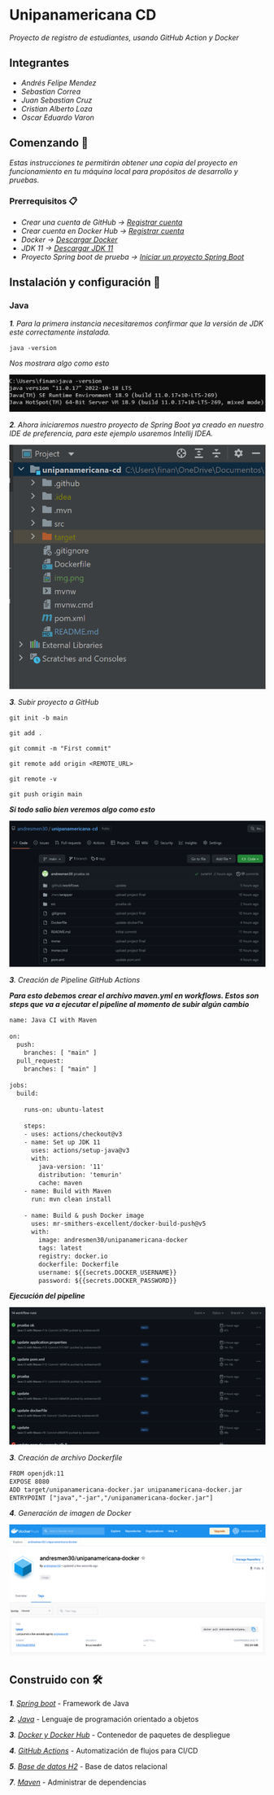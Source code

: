 # Unipanamericana CD

_Proyecto de registro de estudiantes, usando GitHub Action y Docker_

## Integrantes

* _Andrés Felipe Mendez_
* _Sebastian Correa_
* _Juan Sebastian Cruz_
* _Cristian Alberto Loza_
* _Oscar Eduardo Varon_

## Comenzando  🚀

_Estas instrucciones te permitirán obtener una copia del proyecto en funcionamiento en tu máquina local para propósitos de desarrollo y pruebas._

### Prerrequisitos 📋

* _Crear una cuenta de GitHub -> [Registrar cuenta](https://github.com/join)_
* _Crear cuenta en Docker Hub -> [Registrar cuenta](https://www.docker.com/products/docker-hub/)_
* _Docker -> [Descargar Docker](https://www.docker.com/products/docker-desktop/)_
* _JDK 11 -> [Descargar JDK 11](https://www.oracle.com/java/technologies/javase/jdk11-archive-downloads.html)_
* _Proyecto Spring boot de prueba -> [Iniciar un proyecto Spring Boot](https://start.spring.io/)_


## Instalación y configuración 🔧

### Java

_**1**. Para la primera instancia necesitaremos confirmar que la versión de JDK este correctamente instalada._

```
java -version
```

_Nos mostrara algo como esto_

![img.png](img.png)


_**2**. Ahora iniciaremos nuestro proyecto de Spring Boot ya creado en nuestro IDE de preferencia, para este ejemplo usaremos Intellij IDEA._

![img_1.png](img_1.png)

_**3**. Subir proyecto a GitHub_

```
git init -b main
```
```
git add .
```
```
git commit -m "First commit"
```
```
git remote add origin <REMOTE_URL>
```
```
git remote -v
```
```
git push origin main
```


**_Si todo salio bien veremos algo como esto_**

![img_2.png](img_2.png)

_**3**. Creación de Pipeline GitHub Actions_

**_Para esto debemos crear el archivo maven.yml en workflows. Estos son steps que va a ejecutar el pipeline al momento de subir algún cambio_**

```
name: Java CI with Maven

on:
  push:
    branches: [ "main" ]
  pull_request:
    branches: [ "main" ]

jobs:
  build:

    runs-on: ubuntu-latest

    steps:
    - uses: actions/checkout@v3
    - name: Set up JDK 11
      uses: actions/setup-java@v3
      with:
        java-version: '11'
        distribution: 'temurin'
        cache: maven
    - name: Build with Maven
      run: mvn clean install

    - name: Build & push Docker image
      uses: mr-smithers-excellent/docker-build-push@v5
      with:
        image: andresmen30/unipanamericana-docker
        tags: latest
        registry: docker.io
        dockerfile: Dockerfile
        username: ${{secrets.DOCKER_USERNAME}}
        password: ${{secrets.DOCKER_PASSWORD}}

```
**_Ejecución del pipeline_**

![img_3.png](img_3.png)

_**3**. Creación de archivo Dockerfile_
```
FROM openjdk:11
EXPOSE 8080
ADD target/unipanamericana-docker.jar unipanamericana-docker.jar
ENTRYPOINT ["java","-jar","/unipanamericana-docker.jar"]
```

_**4**. Generación de imagen de Docker_

![img_4.png](img_4.png)




## Construido con 🛠️

_**1**. [Spring boot](https://spring.io/projects/spring-boot)_ - Framework de Java

_**2**. [Java](https://www.java.com/es/)_ - Lenguaje de programación orientado a objetos

_**3**. [Docker y Docker Hub](https://www.docker.com/)_ - Contenedor de paquetes de despliegue

_**4**. [GitHub Actions](https://github.com/features/actions)_ - Automatización de flujos para CI/CD

_**5**. [Base de datos H2](https://www.mysql.com/)_ - Base de datos relacional

_**7**. [Maven](https://maven.apache.org/)_ - Administrar de dependencias

